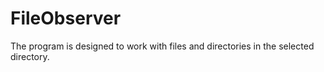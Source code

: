 # FileObserver 
The program is designed to work with files and directories in
the selected directory.
